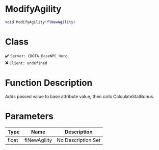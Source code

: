# ModifyAgility
```lua
void ModifyAgility(flNewAgility)
```
# Class
✔️ `Server: CDOTA_BaseNPC_Hero`  
❌ `Client: undefined`  

# Function Description
Adds passed value to base attribute value, then calls CalculateStatBonus.
# Parameters
Type|Name|Description
--|--|--
float|flNewAgility|No Description Set
